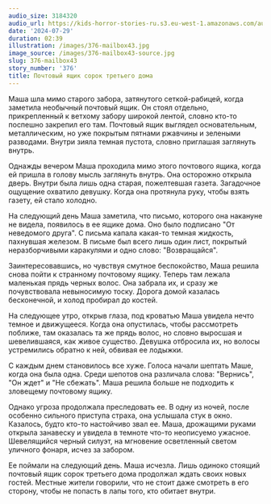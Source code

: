 ```yaml
---
audio_size: 3184320
audio_url: https://kids-horror-stories-ru.s3.eu-west-1.amazonaws.com/audio/376-mailbox43.mp3
date: '2024-07-29'
duration: 02:39
illustration: /images/376-mailbox43.jpg
image_source: /images/376-mailbox43-source.jpg
slug: 376-mailbox43
story_number: '376'
title: Почтовый ящик сорок третьего дома
---
```


Маша шла мимо старого забора, затянутого сеткой-рабицей, когда заметила необычный почтовый ящик. Он стоял отдельно, прикрепленный к ветхому забору широкой лентой, словно кто-то поспешно закрепил его там. Почтовый ящик выглядел основательным, металлическим, но уже покрытым пятнами ржавчины и зелеными разводами. Внутри зияла темная пустота, словно приглашая заглянуть внутрь.

Однажды вечером Маша проходила мимо этого почтового ящика, когда ей пришла в голову мысль заглянуть внутрь. Она осторожно открыла дверь. Внутри была лишь одна старая, пожелтевшая газета. Загадочное ощущение охватило девушку. Когда она протянула руку, чтобы взять газету, ей стало холодно.

На следующий день Маша заметила, что письмо, которого она накануне не видела, появилось в ее ящике дома. Оно было подписано "От неведомого друга". С письма капала какая-то темная жидкость, пахнувшая железом. В письме был всего лишь один лист, покрытый неразборчивыми каракулями и одно слово: "Возвращайся".

Заинтересовавшись, но чувствуя смутное беспокойство, Маша решила снова пойти к странному почтовому ящику. Теперь там лежала маленькая прядь черных волос. Она забрала их, и сразу же почувствовала невыносимую тоску. Дорога домой казалась бесконечной, и холод пробирал до костей.

На следующее утро, открыв глаза, под кроватью Маша увидела нечто темное и движущееся. Когда она опустилась, чтобы рассмотреть поближе, там оказалась та же прядь волос, но словно выросшая и шевелившаяся, как живое существо. Девушка отбросила их, но волосы устремились обратно к ней, обвивая ее лодыжки.

С каждым днем становилось все хуже. Голоса начали шептать Маше, когда она была одна. Среди шепотов она различала слова: "Вернись", "Он ждет" и "Не сбежать". Маша решила больше не подходить к зловещему почтовому ящику.

Однако угроза продолжала преследовать ее. В одну из ночей, после особенно сильного приступа страха, она услышала стук в окно. Казалось, будто кто-то настойчиво звал ее. Маша, дрожащими руками открыла занавеску и увидела в темноте что-то неописуемо ужасное. Шевелящийся черный силуэт, на мгновение осветленный светом уличного фонаря, исчез за забором.

Ее поймали на следующий день. Маша исчезла. Лишь одиноко стоящий почтовый ящик сорок третьего дома продолжал ждать своих новых гостей. Местные жители говорили, что не стоит даже смотреть в его сторону, чтобы не попасть в лапы того, кто обитает внутри.